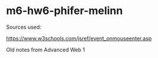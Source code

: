 # m6-hw6-phifer-melinn
Sources used:

https://www.w3schools.com/jsref/event_onmouseenter.asp

Old notes from Advanced Web 1
